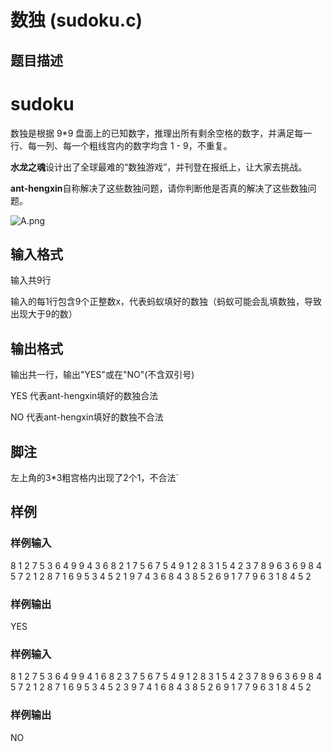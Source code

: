 # 数独 (sudoku.c)

## 题目描述

# sudoku

数独是根据 9*9 盘面上的已知数字，推理出所有剩余空格的数字，并满足每一行、每一列、每一个粗线宫内的数字均含 1 - 9，不重复。

**水龙之魂**设计出了全球最难的“数独游戏”，并刊登在报纸上，让大家去挑战。

**ant-hengxin**自称解决了这些数独问题，请你判断他是否真的解决了这些数独问题。

![A.png](https://cdn.acwing.com/media/article/image/2019/04/18/19_165f3c0a61-1.png)

## 输入格式

输入共9行

输入的每1行包含9个正整数x，代表蚂蚁填好的数独（蚂蚁可能会乱填数独，导致出现大于9的数）

## 输出格式

输出共一行，输出"YES"或在"NO"(不含双引号)

YES 代表ant-hengxin填好的数独合法

NO 代表ant-hengxin填好的数独不合法

## 脚注

左上角的3*3粗宫格内出现了2个1，不合法`

## 样例

### 样例输入

8 1 2 7 5 3 6 4 9
9 4 3 6 8 2 1 7 5
6 7 5 4 9 1 2 8 3
1 5 4 2 3 7 8 9 6
3 6 9 8 4 5 7 2 1
2 8 7 1 6 9 5 3 4
5 2 1 9 7 4 3 6 8
4 3 8 5 2 6 9 1 7
7 9 6 3 1 8 4 5 2

### 样例输出

YES

### 样例输入

8 1 2 7 5 3 6 4 9
9 4 1 6 8 2 3 7 5
6 7 5 4 9 1 2 8 3
1 5 4 2 3 7 8 9 6
3 6 9 8 4 5 7 2 1
2 8 7 1 6 9 5 3 4
5 2 3 9 7 4 1 6 8
4 3 8 5 2 6 9 1 7
7 9 6 3 1 8 4 5 2  

### 样例输出

NO
